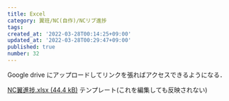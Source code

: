 ```yaml
---
title: Excel
category: 翼班/NC(自作)/NCリブ進捗
tags: 
created_at: '2022-03-28T00:14:25+09:00'
updated_at: '2022-03-28T00:29:47+09:00'
published: true
number: 32
---
```


Google drive にアップロードしてリンクを張ればアクセスできるようになる．

[NC翼進捗.xlsx (44.4 kB)](https://esa-storage-tokyo.s3-ap-northeast-1.amazonaws.com/uploads/production/attachments/19339/2022/03/28/114086/7134334c-e9b8-4746-9444-cd2567e53ae5.xlsx)
テンプレート(これを編集しても反映されない)
